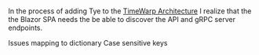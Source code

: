 # 

In the process of adding Tye to the [TimeWarp Architecture]() I realize that the the Blazor SPA needs the be able to discover the API and gRPC server endpoints.

Issues mapping to dictionary
Case sensitive keys
